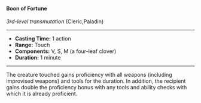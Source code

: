 #### Boon of Fortune
*3rd-level transmutation* (Cleric,Paladin)
___
- **Casting Time:** 1 action
- **Range:** Touch
- **Components:** V, S, M (a four-leaf clover)
- **Duration:** 1 minute
---
The creature touched gains proficiency with all weapons (including improvised weapons) and tools for the duration. In addition, the recipient gains double the proficiency bonus with any tools and ability checks with which it is already proficient.
